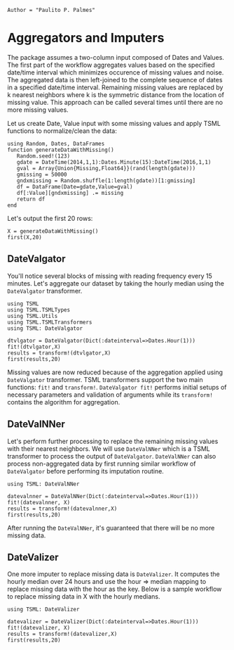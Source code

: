 ```@meta
Author = "Paulito P. Palmes"
```

# Aggregators and Imputers

The package assumes a two-column input composed of Dates and Values. 
The first part of the workflow aggregates values based on the specified 
date/time interval which minimizes occurence of missing values and noise. 
The aggregated data is then left-joined to the complete sequence of dates 
in a specified date/time interval. Remaining missing values are replaced 
by k nearest neighbors where k is the symmetric distance from the location 
of missing value. This approach can be called several times until there 
are no more missing values.

Let us create Date, Value input with some missing values and apply TSML functions
to normalize/clean the data:

```@example 1
using Random, Dates, DataFrames
function generateDataWithMissing()
   Random.seed!(123)
   gdate = DateTime(2014,1,1):Dates.Minute(15):DateTime(2016,1,1)
   gval = Array{Union{Missing,Float64}}(rand(length(gdate)))
   gmissing = 50000
   gndxmissing = Random.shuffle(1:length(gdate))[1:gmissing]
   df = DataFrame(Date=gdate,Value=gval)
   df[:Value][gndxmissing] .= missing
   return df
end
```

Let's output the first 20 rows:

```@example 1
X = generateDataWithMissing()
first(X,20)
```
## DateValgator
You'll notice several blocks of missing with reading frequency every 15 minutes. 
Let's aggregate our dataset by taking the hourly median using the `DateValgator` transformer.

```@example 1
using TSML
using TSML.TSMLTypes
using TSML.Utils
using TSML.TSMLTransformers
using TSML: DateValgator

dtvlgator = DateValgator(Dict(:dateinterval=>Dates.Hour(1)))
fit!(dtvlgator,X)
results = transform!(dtvlgator,X)
first(results,20)
```

Missing values are now reduced because of the aggregation applied using
`DateValgator` transformer. TSML transformers support the two main functions:
`fit!` and `transform!`. `DateValgator fit!` performs initial setups of necessary parameters
and validation of arguments while its `transform!` contains the algorithm for aggregation.

## DateValNNer

Let's perform further processing to replace the remaining missing values with their nearest neighbors. 
We will use `DateValNNer` which is a TSML transformer to process the output of `DateValgator`.
`DateValNNer` can also process non-aggregated data by first running similar workflow
of `DateValgator` before performing its imputation routine.

```@example 1
using TSML: DateValNNer

datevalnner = DateValNNer(Dict(:dateinterval=>Dates.Hour(1)))
fit!(datevalnner, X)
results = transform!(datevalnner,X)
first(results,20)
```

After running the `DateValNNer`, it's guaranteed that there will be no more
missing data. 

## DateValizer

One more imputer to replace missing data is `DateValizer`. It computes the hourly
median over 24 hours and use the hour => median mapping 
to replace missing data with the hour as the key. Below is a sample
workflow to replace missing data in X with the hourly medians.

```@example 1
using TSML: DateValizer

datevalizer = DateValizer(Dict(:dateinterval=>Dates.Hour(1)))
fit!(datevalizer, X)
results = transform!(datevalizer,X)
first(results,20)
```


